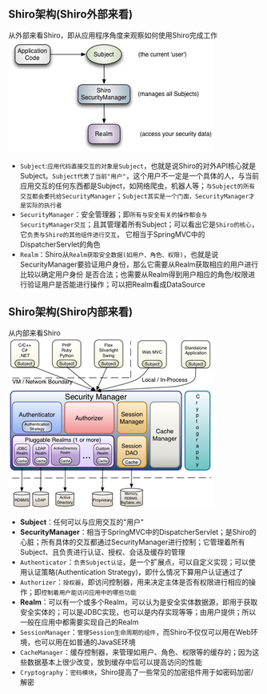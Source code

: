 
## Shiro架构(Shiro外部来看)
从外部来看Shiro，即从应用程序角度来观察如何使用Shiro完成工作
![](/img/shiro/shiro-architecture3.png)
- `Subject`:`应用代码直接交互的对象是Subject`，也就是说Shiro的对外API核心就是Subject。`Subject代表了当前"用户"`，这个用户不一定是一个具体的人，与当前应用交互的任何东西都是Subject，如网络爬虫，机器人等；`与Subject的所有交互都会委托给SecurityManager`；`Subject其实是一个门面，SecurityManager才是实际的执行者`
- `SecurityManager`：安全管理器；即`所有与安全有关的操作都会与SecurityManager交互`；且其管理着所有Subject；可以看出它是`Shiro的核心`，它`负责与Shiro的其他组件进行交互`，
它相当于SpringMVC中的DispatcherServlet的角色
- `Realm`：Shiro从`Realm获取安全数据(如用户、角色、权限)`，也就是说SecurityManager要验证用户身份，那么它需要从Realm获取相应的用户进行比较以确定用户身份
是否合法；也需要从Realm得到用户相应的角色/权限进行验证用户是否能进行操作；可以把Realm看成DataSource

## Shiro架构(Shiro内部来看)
从内部来看Shiro
![](/img/shiro/shiro-architecture2.png)
- **Subject**：任何可以与应用交互的"用户"
- **SecurityManager**：相当于SpringMVC中的DispatcherServlet；是Shiro的心脏；所有具体的交互都通过SecurityManager进行控制；它管理着所有Subject、且负责进行认证、授权、会话及缓存的管理
- `Authenticator`：`负责Subject认证`，是一个扩展点，可以自定义实现；可以使用认证策略(Authentication Strategy)，即什么情况下算用户认证通过了
- `Authorizer`：`授权器`，即访问控制器，用来决定主体是否有权限进行相应的操作；即`控制着用户能访问应用中的哪些功能`
- **Realm**：可以有一个或多个Realm，可以认为是安全实体数据源，即用于获取安全实体的；可以是JDBC实现，也可以是内存实现等等；由用户提供；所以一般在应用中都需要实现自己的Realm
- `SessionManager`：`管理Session生命周期的组件`，而Shiro不仅仅可以用在Web环境，也可以用在如普通的JavaSE环境
- `CacheManager`：缓存控制器，来管理如用户、角色、权限等的缓存的；因为这些数据基本上很少改变，放到缓存中后可以提高访问的性能
- `Cryptography`：`密码模块`，Shiro提高了一些常见的加密组件用于如密码加密/解密
